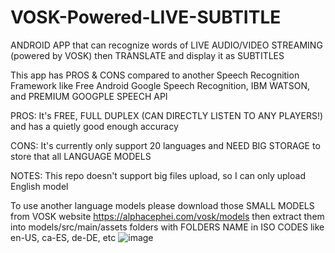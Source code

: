 # VOSK-Powered-LIVE-SUBTITLE
ANDROID APP that can recognize words of LIVE AUDIO/VIDEO STREAMING (powered by VOSK) then TRANSLATE and display it as SUBTITLES

This app has PROS & CONS compared to another Speech Recognition Framework like Free Android Google Speech Recognition, IBM WATSON, and PREMIUM GOOGPLE SPEECH API

PROS:
It's FREE, FULL DUPLEX (CAN DIRECTLY LISTEN TO ANY PLAYERS!) and has a quietly good enough accuracy

CONS:
It's currently only support 20 languages and NEED BIG STORAGE to store that all LANGUAGE MODELS

NOTES:
This repo doesn't support big files upload, so I can only upload English model

To use another language models please download those SMALL MODELS from VOSK website https://alphacephei.com/vosk/models
then extract them into models/src/main/assets folders with FOLDERS NAME in ISO CODES like en-US, ca-ES, de-DE, etc
![image](https://user-images.githubusercontent.com/88623122/193415122-a183547c-0c78-4be0-9ce0-18b8d11fa548.png)
